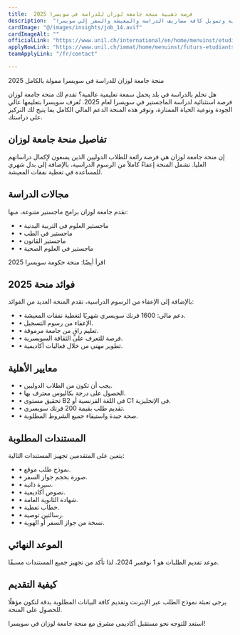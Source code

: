 ```yaml
---
title:  فرصة ذهبية منحة جامعة لوزان للدراسة في سويسرا 2025 
description:  "منحة ممولة بالكامل وراتب شهري في جامعة لوزان السويسرية وتمويل كافة مصاريف الدراسة والمعيشة والسفر إلي سويسرا" 
cardImage: "@/images/insights/job_14.avif" 
cardImageAlt: "" 
officialLink: "https://www.unil.ch/international/en/home/menuinst/etudiants-internationaux/etudiantes-internationaux-reguliers/bourses-master-de-lunil.html#standard_109" 
applyNowLink: "https://www.unil.ch/immat/home/menuinst/futurs-etudiants/master/avec-un-bachelor-etranger/sinscrire-en-ligne-et-prepar.html" 
teamApplyLink: "/fr/contact"

---
```


منحة جامعة لوزان للدراسة في سويسرا ممولة بالكامل 2025

هل تحلم بالدراسة في بلد يحمل سمعة تعليمية عالمية؟ تقدم لك منحة جامعة لوزان فرصة استثنائية لدراسة الماجستير في سويسرا لعام 2025. تُعرف سويسرا بتعليمها عالي الجودة ونوعية الحياة الممتازة، وتوفر هذه المنحة الدعم المالي الكامل بما يتيح لك التركيز على دراستك.

## تفاصيل منحة جامعة لوزان

إن منحة جامعة لوزان هي فرصة رائعة للطلاب الدوليين الذين يسعون لإكمال دراساتهم العليا. تشمل المنحة إعفاءً كاملاً من الرسوم الدراسية، بالإضافة إلى بدل شهري للمساعدة في تغطية نفقات المعيشة.

## مجالات الدراسة

تقدم جامعة لوزان برامج ماجستير متنوعة، منها:

- • ماجستير العلوم في التربية البدنية
- • ماجستير في الطب
- • ماجستير القانون
- • ماجستير في العلوم الصحية

اقرأ أيضًا: منحة حكومة سويسرا 2025

## فوائد منحة 2025

بالإضافة إلى الإعفاء من الرسوم الدراسية، تقدم المنحة العديد من الفوائد:

- • دعم مالي: 1600 فرنك سويسري شهريًا لتغطية نفقات المعيشة.
- • الإعفاء من رسوم التسجيل.
- • تعليم راقٍ من جامعة مرموقة.
- • فرصة للتعرف على الثقافة السويسرية.
- • تطوير مهني من خلال فعاليات أكاديمية.

## معايير الأهلية

- • يجب أن تكون من الطلاب الدوليين.
- • الحصول على درجة بكاليوس معترف بها.
- • تحقيق مستوى B2 في اللغة الفرنسية أو C1 في الإنجليزية.
- • تقديم طلب بقيمة 200 فرنك سويسري.
- • صحة جيدة واستيفاء جميع الشروط المطلوبة.

## المستندات المطلوبة

يتعين على المتقدمين تجهيز المستندات التالية:

- • نموذج طلب موقع.
- • صورة بحجم جواز السفر.
- • سيرة ذاتية.
- • نصوص أكاديمية.
- • شهادة الثانوية العامة.
- • خطاب تغطية.
- • رسالتين توصية.
- • نسخة من جواز السفر أو الهوية.

## الموعد النهائي

موعد تقديم الطلبات هو 1 نوفمبر 2024، لذا تأكد من تجهيز جميع المستندات مسبقًا.

## كيفية التقديم

يرجى تعبئة نموذج الطلب عبر الإنترنت وتقديم كافة البيانات المطلوبة بدقة لتكون مؤهلًا للحصول على المنحة.

استعد للتوجه نحو مستقبل أكاديمي مشرق مع منحة جامعة لوزان في سويسرا!

